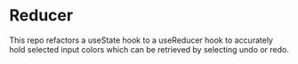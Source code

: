 # Reducer

This repo refactors a useState hook to a useReducer hook to accurately hold selected input colors which can be retrieved by selecting undo or redo.
